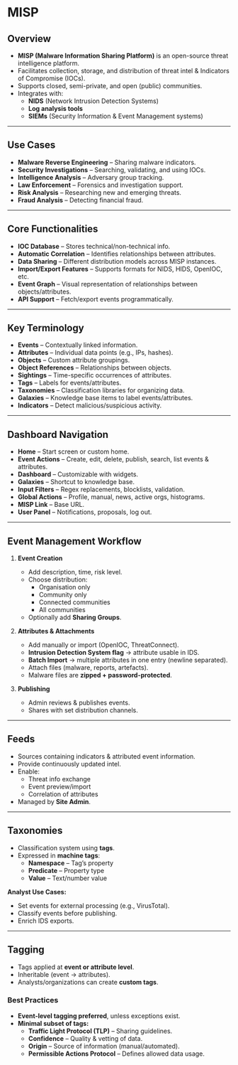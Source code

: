 # MISP 

## Overview  
- **MISP (Malware Information Sharing Platform)** is an open-source threat intelligence platform.  
- Facilitates collection, storage, and distribution of threat intel & Indicators of Compromise (IOCs).  
- Supports closed, semi-private, and open (public) communities.  
- Integrates with:  
  - **NIDS** (Network Intrusion Detection Systems)  
  - **Log analysis tools**  
  - **SIEMs** (Security Information & Event Management systems)  

---

## Use Cases
- **Malware Reverse Engineering** – Sharing malware indicators.  
- **Security Investigations** – Searching, validating, and using IOCs.  
- **Intelligence Analysis** – Adversary group tracking.  
- **Law Enforcement** – Forensics and investigation support.  
- **Risk Analysis** – Researching new and emerging threats.  
- **Fraud Analysis** – Detecting financial fraud.  

---

## Core Functionalities
- **IOC Database** – Stores technical/non-technical info.  
- **Automatic Correlation** – Identifies relationships between attributes.  
- **Data Sharing** – Different distribution models across MISP instances.  
- **Import/Export Features** – Supports formats for NIDS, HIDS, OpenIOC, etc.  
- **Event Graph** – Visual representation of relationships between objects/attributes.  
- **API Support** – Fetch/export events programmatically.  

---

## Key Terminology
- **Events** – Contextually linked information.  
- **Attributes** – Individual data points (e.g., IPs, hashes).  
- **Objects** – Custom attribute groupings.  
- **Object References** – Relationships between objects.  
- **Sightings** – Time-specific occurrences of attributes.  
- **Tags** – Labels for events/attributes.  
- **Taxonomies** – Classification libraries for organizing data.  
- **Galaxies** – Knowledge base items to label events/attributes.  
- **Indicators** – Detect malicious/suspicious activity.  

---

## Dashboard Navigation
- **Home** – Start screen or custom home.  
- **Event Actions** – Create, edit, delete, publish, search, list events & attributes.  
- **Dashboard** – Customizable with widgets.  
- **Galaxies** – Shortcut to knowledge base.  
- **Input Filters** – Regex replacements, blocklists, validation.  
- **Global Actions** – Profile, manual, news, active orgs, histograms.  
- **MISP Link** – Base URL.  
- **User Panel** – Notifications, proposals, log out.  

---

## Event Management Workflow
1. **Event Creation**  
   - Add description, time, risk level.  
   - Choose distribution:  
     - Organisation only  
     - Community only  
     - Connected communities  
     - All communities  
   - Optionally add **Sharing Groups**.  

2. **Attributes & Attachments**  
   - Add manually or import (OpenIOC, ThreatConnect).  
   - **Intrusion Detection System flag** → attribute usable in IDS.  
   - **Batch Import** → multiple attributes in one entry (newline separated).  
   - Attach files (malware, reports, artefacts).  
   - Malware files are **zipped + password-protected**.  

3. **Publishing**  
   - Admin reviews & publishes events.  
   - Shares with set distribution channels.  

---

## Feeds
- Sources containing indicators & attributed event information.  
- Provide continuously updated intel.  
- Enable:  
  - Threat info exchange  
  - Event preview/import  
  - Correlation of attributes  
- Managed by **Site Admin**.  

---

## Taxonomies
- Classification system using **tags**.  
- Expressed in **machine tags**:  
  - **Namespace** – Tag’s property  
  - **Predicate** – Property type  
  - **Value** – Text/number value  

**Analyst Use Cases:**  
- Set events for external processing (e.g., VirusTotal).  
- Classify events before publishing.  
- Enrich IDS exports.  

---

## Tagging
- Tags applied at **event or attribute level**.  
- Inheritable (event → attributes).  
- Analysts/organizations can create **custom tags**.  

### Best Practices
- **Event-level tagging preferred**, unless exceptions exist.  
- **Minimal subset of tags:**  
  - **Traffic Light Protocol (TLP)** – Sharing guidelines.  
  - **Confidence** – Quality & vetting of data.  
  - **Origin** – Source of information (manual/automated).  
  - **Permissible Actions Protocol** – Defines allowed data usage.  
